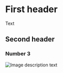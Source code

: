 # First header
Text
## Second header
### Number 3
![Image description text](https://octodex.github.com/images/yaktocat.png)

